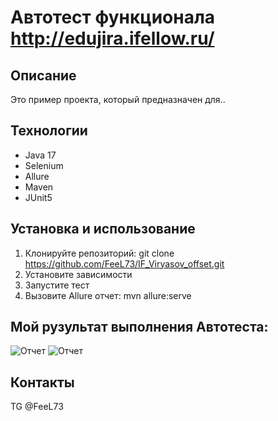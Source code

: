 # Автотест функционала http://edujira.ifellow.ru/

## Описание
Это пример проекта, который предназначен для..

## Технологии
- Java 17
- Selenium
- Allure
- Maven
- JUnit5

## Установка и использование
1. Клонируйте репозиторий:
   git clone https://github.com/FeeL73/IF_Viryasov_offset.git
2. Установите зависимости
3. Запустите тест
4. Вызовите Allure отчет: mvn allure:serve

## Мой рузультат выполнения Автотеста:

![Отчет](https://s792sas.storage.yandex.net/rdisk/ee9f594066bf0b5d0358c8118cb4561baf0072f37f2be0b0859afab0ecd98dc1/6835d48c/HEbL4_reNIM3ZWxSbai1JGwy0BnMUaTBklWJQ49ZygNab8yomaiYLLh2kuIl-ratt39z4ATbBJKu5246P5BqcA==?uid=246051021&filename=%D0%A1%D0%BA%D1%80%D0%B8%D0%BD%D1%88%D0%BE%D1%82%2027-05-2025%20140343.jpg&disposition=inline&hash=&limit=0&content_type=image%2Fjpeg&owner_uid=246051021&fsize=57346&hid=b1662fb43373f2f8d16ce4887fc2ec3c&media_type=image&tknv=v3&etag=fe688b5f2a8ab49e778411cdf6281758&ts=6361f62753b00&s=787779a4393ec4f83c2f19b68f15dfed2927067c95cf087437dbc9466b05b180&pb=U2FsdGVkX1-_TI7A60bRxmRty3TA6vgvK3ACRjtvU1AfLpKB_eJZalJJVwcT10yKgRNtf_H5OC_hrJtlvssbg-n8gACY_idkcKmfU8MJC8s)
![Отчет](https://s1013sas.storage.yandex.net/rdisk/0c057566a8031cb0a1d018bb5887b3066e1e1b57fca5a782f1e00009ac56f32d/6835d4b6/HEbL4_reNIM3ZWxSbai1JMQzsoOY0tNvsN6Xm2WoA9GDDxOgBcJCAGkHSNqYMISC7bMCz5-s0Sf1baE4KqFGAg==?uid=246051021&filename=%D0%A1%D0%BA%D1%80%D0%B8%D0%BD%D1%88%D0%BE%D1%82%2027-05-2025%20140329.jpg&disposition=inline&hash=&limit=0&content_type=image%2Fjpeg&owner_uid=246051021&fsize=85936&hid=53ec172015447781bcd3e9bd52dd56e7&media_type=image&tknv=v3&etag=3244b6c225096333d2de36170bceb320&ts=6361f64f61980&s=6f034aa9083982c7c51d9ff2f82b92a2f8f22981a63fb90f52d6044b25dc4185&pb=U2FsdGVkX1__IKMQQxgewMZwJT3aiEBhgXD7sCen3S7TvBwog_hFlcskIT8n1hzJ3VR2UcJd2usc11BJ5ez3DjFeCKXzIixEZcQZetaDsHs)
## Контакты
TG @FeeL73
